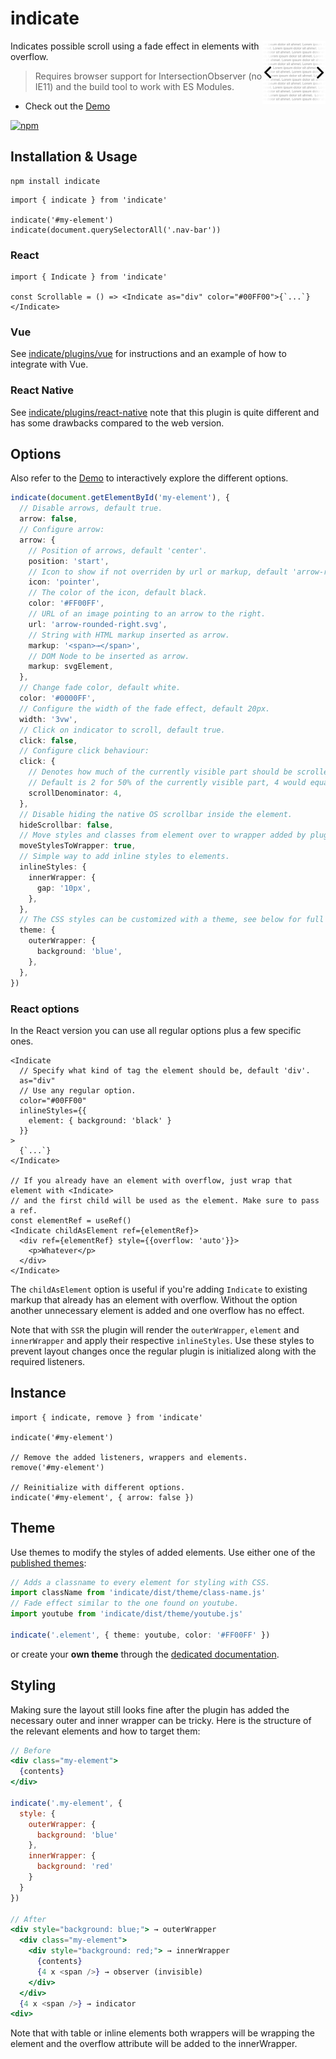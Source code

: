 # indicate

<img align="right" src="https://github.com/tobua/indicate/raw/master/logo.png" width="20%" alt="Indicate Scroll Plugin" />

Indicates possible scroll using a fade effect in elements with overflow.

> Requires browser support for IntersectionObserver (no IE11) and the build tool to work with ES Modules.

- Check out the [Demo](https://tobua.github.io/indicate)

[![npm](https://img.shields.io/npm/v/indicate)](https://npmjs.com/indicate)

## Installation & Usage

```
npm install indicate
```

```tsx
import { indicate } from 'indicate'

indicate('#my-element')
indicate(document.querySelectorAll('.nav-bar'))
```

### React

```tsx
import { Indicate } from 'indicate'

const Scrollable = () => <Indicate as="div" color="#00FF00">{`...`}</Indicate>
```

### Vue

See [indicate/plugins/vue](https://github.com/tobua/indicate/tree/master/plugins/vue) for instructions and an example of how to integrate with Vue.

### React Native

See [indicate/plugins/react-native](https://github.com/tobua/indicate/tree/master/plugins/react-native) note that this plugin is quite different and has some drawbacks compared to the web version.

## Options

Also refer to the [Demo](https://tobua.github.io/indicate) to interactively explore the different options.

```ts
indicate(document.getElementById('my-element'), {
  // Disable arrows, default true.
  arrow: false,
  // Configure arrow:
  arrow: {
    // Position of arrows, default 'center'.
    position: 'start',
    // Icon to show if not overriden by url or markup, default 'arrow-rounded'.
    icon: 'pointer',
    // The color of the icon, default black.
    color: '#FF00FF',
    // URL of an image pointing to an arrow to the right.
    url: 'arrow-rounded-right.svg',
    // String with HTML markup inserted as arrow.
    markup: '<span>→</span>',
    // DOM Node to be inserted as arrow.
    markup: svgElement,
  },
  // Change fade color, default white.
  color: '#0000FF',
  // Configure the width of the fade effect, default 20px.
  width: '3vw',
  // Click on indicator to scroll, default true.
  click: false,
  // Configure click behaviour:
  click: {
    // Denotes how much of the currently visible part should be scrolled by a click.
    // Default is 2 for 50% of the currently visible part, 4 would equal to 25%.
    scrollDenominator: 4,
  },
  // Disable hiding the native OS scrollbar inside the element.
  hideScrollbar: false,
  // Move styles and classes from element over to wrapper added by plugin.
  moveStylesToWrapper: true,
  // Simple way to add inline styles to elements.
  inlineStyles: {
    innerWrapper: {
      gap: '10px',
    },
  },
  // The CSS styles can be customized with a theme, see below for full documentation.
  theme: {
    outerWrapper: {
      background: 'blue',
    },
  },
})
```

### React options

In the React version you can use all regular options plus a few specific ones.

```tsx
<Indicate
  // Specify what kind of tag the element should be, default 'div'.
  as="div"
  // Use any regular option.
  color="#00FF00"
  inlineStyles={{
    element: { background: 'black' }
  }}
>
  {`...`}
</Indicate>

// If you already have an element with overflow, just wrap that element with <Indicate>
// and the first child will be used as the element. Make sure to pass a ref.
const elementRef = useRef()
<Indicate childAsElement ref={elementRef}>
  <div ref={elementRef} style={{overflow: 'auto'}}>
    <p>Whatever</p>
  </div>
</Indicate>
```

The `childAsElement` option is useful if you're adding `Indicate` to existing markup that
already has an element with overflow. Without the option another unnecessary element is
added and one overflow has no effect.

Note that with `SSR` the plugin will render the `outerWrapper`, `element` and `innerWrapper`
and apply their respective `inlineStyles`. Use these styles to prevent layout changes once
the regular plugin is initialized along with the required listeners.

## Instance

```tsx
import { indicate, remove } from 'indicate'

indicate('#my-element')

// Remove the added listeners, wrappers and elements.
remove('#my-element')

// Reinitialize with different options.
indicate('#my-element', { arrow: false })
```

## Theme

Use themes to modify the styles of added elements. Use either one of the [published themes](https://github.com/tobua/indicate/tree/master/theme):

```ts
// Adds a classname to every element for styling with CSS.
import className from 'indicate/dist/theme/class-name.js'
// Fade effect similar to the one found on youtube.
import youtube from 'indicate/dist/theme/youtube.js'

indicate('.element', { theme: youtube, color: '#FF00FF' })
```

or create your **own theme** through the [dedicated documentation](https://github.com/tobua/indicate/tree/master/theme).

## Styling

Making sure the layout still looks fine after the plugin has added the necessary outer and inner wrapper can be tricky. Here is the structure of the relevant elements and how to target them:

```jsx
// Before
<div class="my-element">
  {contents}
</div>

indicate('.my-element', {
  style: {
    outerWrapper: {
      background: 'blue'
    },
    innerWrapper: {
      background: 'red'
    }
  }
})

// After
<div style="background: blue;"> → outerWrapper
  <div class="my-element">
    <div style="background: red;"> → innerWrapper
      {contents}
      {4 x <span />} → observer (invisible)
    </div>
  </div>
  {4 x <span />} → indicator
<div>
```

Note that with table or inline elements both wrappers will be wrapping the element and the overflow attribute will be added to the innerWrapper.
